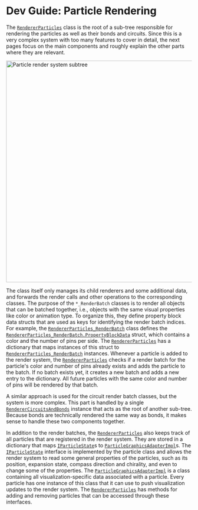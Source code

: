 # Dev Guide: Particle Rendering

The [`RendererParticles`][1] class is the root of a sub-tree responsible for rendering the particles as well as their bonds and circuits.
Since this is a very complex system with too many features to cover in detail, the next pages focus on the main components and roughly explain the other parts where they are relevant.

<img src="~/images/particle_render_system_overview.png" alt="Particle render system subtree" title="Particle render system subtree" width="600"/>

The class itself only manages its child renderers and some additional data, and forwards the render calls and other operations to the corresponding classes.
The purpose of the `*_RenderBatch` classes is to render all objects that can be batched together, i.e., objects with the same visual properties like color or animation type.
To organize this, they define property block data structs that are used as keys for identifying the render batch indices.
For example, the [`RendererParticles_RenderBatch`][2] class defines the [`RendererParticles_RenderBatch.PropertyBlockData`][3] struct, which contains a color and the number of pins per side.
The [`RendererParticles`][1] has a dictionary that maps instances of this struct to [`RendererParticles_RenderBatch`][2] instances.
Whenever a particle is added to the render system, the [`RendererParticles`][1] checks if a render batch for the particle's color and number of pins already exists and adds the particle to the batch.
If no batch exists yet, it creates a new batch and adds a new entry to the dictionary.
All future particles with the same color and number of pins will be rendered by that batch.

A similar approach is used for the circuit render batch classes, but the system is more complex.
This part is handled by a single [`RendererCircuitsAndBonds`][4] instance that acts as the root of another sub-tree.
Because bonds are technically rendered the same way as bonds, it makes sense to handle these two components together.

In addition to the render batches, the [`RendererParticles`][1] also keeps track of all particles that are registered in the render system.
They are stored in a dictionary that maps [`IParticleState`][5]s to [`ParticleGraphicsAdapterImpl`][6]s.
The [`IParticleState`][5] interface is implemented by the particle class and allows the render system to read some general properties of the particles, such as its position, expansion state, compass direction and chirality, and even to change some of the properties.
The [`ParticleGraphicsAdapterImpl`][6] is a class containing all visualization-specific data associated with a particle.
Every particle has one instance of this class that it can use to push visualization updates to the render system.
The [`RendererParticles`][1] has methods for adding and removing particles that can be accessed through these interfaces.


[1]: xref:AS2.Visuals.RendererParticles
[2]: xref:AS2.Visuals.RendererParticles_RenderBatch
[3]: xref:AS2.Visuals.RendererParticles_RenderBatch.PropertyBlockData
[4]: xref:AS2.Visuals.RendererCircuitsAndBonds
[5]: xref:AS2.Visuals.IParticleState
[6]: xref:AS2.Visuals.ParticleGraphicsAdapterImpl

